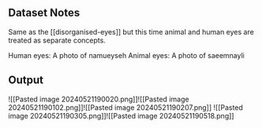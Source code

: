 ## Dataset Notes

Same as the [[disorganised-eyes]] but this time animal and human eyes are treated as separate concepts.

Human eyes: A photo of namueyseh
Animal eyes: A photo of saeemnayli
## Output

![[Pasted image 20240521190020.png]]![[Pasted image 20240521190102.png]]![[Pasted image 20240521190207.png]]
![[Pasted image 20240521190305.png]]![[Pasted image 20240521190518.png]]